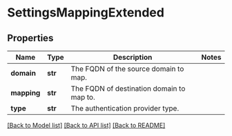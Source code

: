 # SettingsMappingExtended

## Properties
Name | Type | Description | Notes
------------ | ------------- | ------------- | -------------
**domain** | **str** | The FQDN of the source domain to map. | 
**mapping** | **str** | The FQDN of destination domain to map to. | 
**type** | **str** | The authentication provider type. | 

[[Back to Model list]](../README.md#documentation-for-models) [[Back to API list]](../README.md#documentation-for-api-endpoints) [[Back to README]](../README.md)


